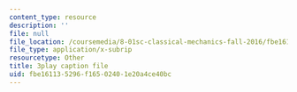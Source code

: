 ```yaml
---
content_type: resource
description: ''
file: null
file_location: /coursemedia/8-01sc-classical-mechanics-fall-2016/fbe161135296f16502401e20a4ce40bc_QPV-DmpGXeQ.srt
file_type: application/x-subrip
resourcetype: Other
title: 3play caption file
uid: fbe16113-5296-f165-0240-1e20a4ce40bc
---
```

